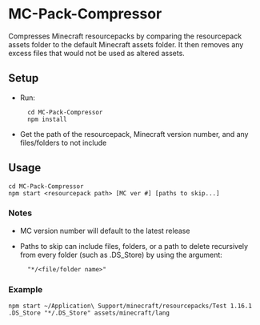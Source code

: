 # MC-Pack-Compressor

Compresses Minecraft resourcepacks by comparing the resourcepack assets folder to the default Minecraft assets folder. It then removes any excess files that would not be used as altered assets.

## Setup

- Run:
        
        cd MC-Pack-Compressor
        npm install

- Get the path of the resourcepack, Minecraft version number, and any files/folders to not include

## Usage

    cd MC-Pack-Compressor
    npm start <resourcepack path> [MC ver #] [paths to skip...]

### Notes

- MC version number will default to the latest release
- Paths to skip can include files, folders, or a path to delete recursively from every folder (such as .DS_Store) by using the argument:

        "*/<file/folder name>"
        
### Example

    npm start ~/Application\ Support/minecraft/resourcepacks/Test 1.16.1 .DS_Store "*/.DS_Store" assets/minecraft/lang
